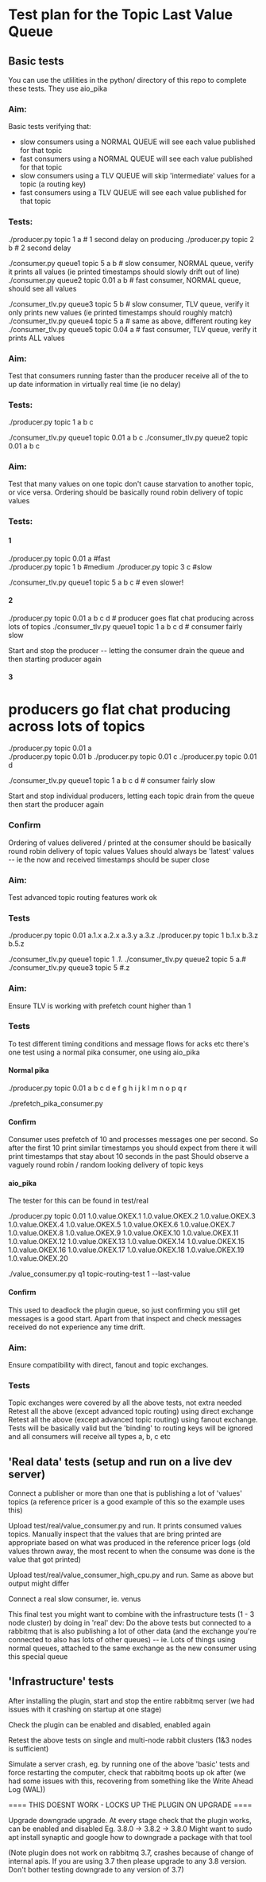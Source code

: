 # Test plan for the Topic Last Value Queue 


## Basic tests
You can use the utlilities in the python/ directory of this repo to complete these tests. They use aio_pika

### Aim:

Basic tests verifying that:

- slow consumers using a NORMAL QUEUE will see each value published for that topic
- fast consumers using a NORMAL QUEUE will see each value published for that topic
- slow consumers using a TLV QUEUE will skip 'intermediate' values for a topic (a routing key)
- fast consumers using a TLV QUEUE will see each value published for that topic

### Tests:

./producer.py topic 1 a  # 1 second delay on producing
./producer.py topic 2 b  # 2 second delay

./consumer.py queue1 topic 5 a b         # slow consumer, NORMAL queue, verify it prints all values (ie printed timestamps should slowly drift out of line)
./consumer.py queue2 topic 0.01 a b      # fast consumer, NORMAL queue, should see all values

./consumer_tlv.py queue3 topic 5 b     # slow consumer, TLV queue, verify it only prints new values (ie printed timestamps should roughly match)
./consumer_tlv.py queue4 topic 5 a     # same as above, different routing key
./consumer_tlv.py queue5 topic 0.04 a  # fast consumer, TLV queue, verify it prints ALL values


### Aim:

Test that consumers running faster than the producer receive all of the to up date information in virtually real time (ie no delay)

### Tests:

./producer.py topic 1 a b c     

./consumer_tlv.py queue1 topic 0.01 a b c
./consumer_tlv.py queue2 topic 0.01 a b c



### Aim:

Test that many values on one topic don't cause starvation to another topic, or vice versa. Ordering should be basically round robin delivery of topic values 

### Tests:

#### 1
./producer.py topic 0.01 a      #fast  
./producer.py topic 1 b      #medium
./producer.py topic 3 c      #slow

./consumer_tlv.py queue1 topic 5 a b c  # even slower!


#### 2

./producer.py topic 0.01 a b c d   # producer goes flat chat producing across lots of topics
./consumer_tlv.py queue1 topic 1 a b c d  # consumer fairly slow

Start and stop the producer -- letting the consumer drain the queue and then starting producer again


#### 3

 # producers go flat chat producing across lots of topics
./producer.py topic 0.01 a        
./producer.py topic 0.01 b
./producer.py topic 0.01 c
./producer.py topic 0.01 d

./consumer_tlv.py queue1 topic 1 a b c d  # consumer fairly slow

Start and stop individual producers, letting each topic drain from the queue then start the producer again


### Confirm
Ordering of values delivered / printed at the consumer should be basically round robin delivery of topic values
Values should always be 'latest' values -- ie the now and received timestamps should be super close



### Aim:

Test advanced topic routing features work ok


### Tests

./producer.py topic 0.01 a.1.x a.2.x a.3.y a.3.z 
./producer.py topic 1 b.1.x b.3.z b.5.z

./consumer_tlv.py queue1 topic 1 *.1.* 
./consumer_tlv.py queue2 topic 5 a.# 
./consumer_tlv.py queue3 topic 5 \#.z



### Aim:

Ensure TLV is working with prefetch count higher than 1


### Tests

To test different timing conditions and message flows for acks etc there's one test using a normal pika consumer, one using aio_pika

#### Normal pika

./producer.py topic 0.01 a b c d e f g h i j k l m n o p q r

./prefetch_pika_consumer.py

#### Confirm

Consumer uses prefetch of 10 and processes messages one per second. So after the first 10 print similar timestamps you should expect from there it will print timestamps that stay about 10 seconds in the past
Should observe a vaguely round robin / random looking delivery of topic keys


#### aio_pika

The tester for this can be found in test/real

./producer.py topic 0.01 1.0.value.OKEX.1 1.0.value.OKEX.2 1.0.value.OKEX.3 1.0.value.OKEX.4 1.0.value.OKEX.5 1.0.value.OKEX.6 1.0.value.OKEX.7 1.0.value.OKEX.8 1.0.value.OKEX.9 1.0.value.OKEX.10 1.0.value.OKEX.11 1.0.value.OKEX.12 1.0.value.OKEX.13 1.0.value.OKEX.14 1.0.value.OKEX.15 1.0.value.OKEX.16 1.0.value.OKEX.17 1.0.value.OKEX.18 1.0.value.OKEX.19 1.0.value.OKEX.20

./value_consumer.py q1 topic-routing-test 1 --last-value


#### Confirm

This used to deadlock the plugin queue, so just confirming you still get messages is a good start. Apart from that inspect and check messages received do not experience any time drift.


### Aim:

Ensure compatibility with direct, fanout and topic exchanges. 

### Tests

Topic exchanges were covered by all the above tests, not extra needed
Retest all the above (except advanced topic routing) using direct exchange
Retest all the above (except advanced topic routing) using fanout exchange. Tests will be basically valid but the 'binding' to routing keys will be ignored and all consumers will receive all types a, b, c etc



## 'Real data' tests (setup and run on a live dev server)
Connect a publisher or more than one that is publishing a lot of 'values' topics (a reference pricer is a good example of this so the example uses this)

Upload test/real/value_consumer.py and run. It prints consumed values topics. Manually inspect that the values that are bring printed are appropriate based on what was produced in the reference pricer logs (old values thrown away, the most recent to when the consume was done is the value that got printed)

Upload test/real/value_consumer_high_cpu.py and run. Same as above but output might differ


Connect a real slow consumer, ie. venus


This final test you might want to combine with the infrastructure tests (1 - 3 node cluster) by doing in 'real' dev:
Do the above tests but connected to a rabbitmq that is also publishing a lot of other data (and the exchange you're connected to also has lots of other queues) -- ie. Lots of things using normal queues, attached to the same exchange as the new consumer using this special queue


## 'Infrastructure' tests

After installing the plugin, start and stop the entire rabbitmq server (we had issues with it crashing on startup at one stage)

Check the plugin can be enabled and disabled, enabled again

Retest the above tests on single and multi-node rabbit clusters (1&3 nodes is sufficient)

Simulate a server crash, eg. by running one of the above 'basic' tests and force restarting the computer, check that rabbitmq boots up ok after (we had some issues with this, recovering from something like the Write Ahead Log (WAL))


==== THIS DOESNT WORK - LOCKS UP THE PLUGIN ON UPGRADE ====

Upgrade downgrade upgrade. At every stage check that the plugin works, can be enabled and disabled
Eg. 3.8.0 -> 3.8.2 -> 3.8.0
Might want to sudo apt install synaptic and google how to downgrade a package with that tool

(Note plugin does not work on rabbitmq 3.7, crashes because of change of internal apis. If you are using 3.7 then please upgrade to any 3.8 version. Don't bother testing downgrade to any version of 3.7)

